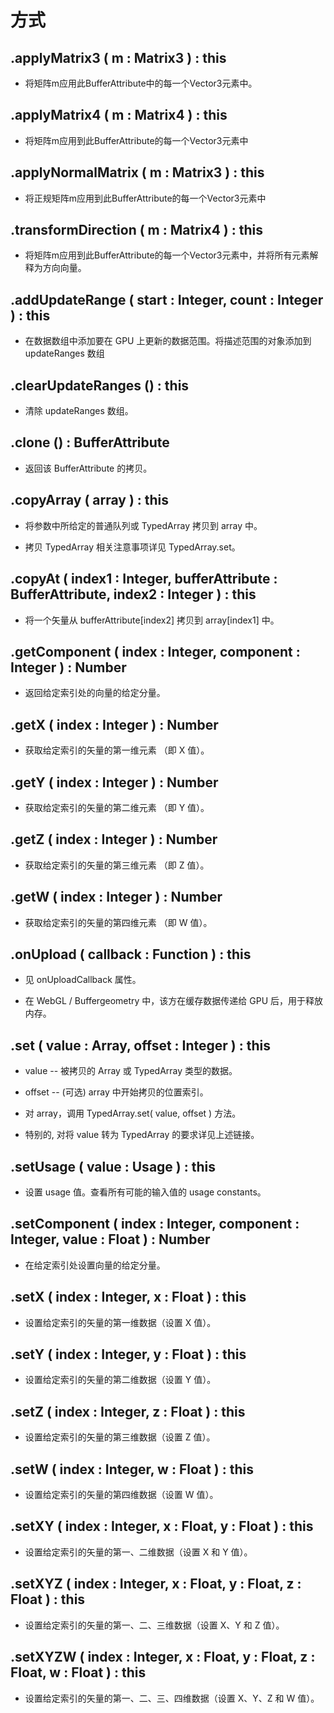 # 方式


## .applyMatrix3 ( m : Matrix3 ) : this

+ 将矩阵m应用此BufferAttribute中的每一个Vector3元素中。

## .applyMatrix4 ( m : Matrix4 ) : this

+ 将矩阵m应用到此BufferAttribute的每一个Vector3元素中

## .applyNormalMatrix ( m : Matrix3 ) : this

+ 将正规矩阵m应用到此BufferAttribute的每一个Vector3元素中

## .transformDirection ( m : Matrix4 ) : this

+ 将矩阵m应用到此BufferAttribute的每一个Vector3元素中，并将所有元素解释为方向向量。

## .addUpdateRange ( start : Integer, count : Integer ) : this

+ 在数据数组中添加要在 GPU 上更新的数据范围。将描述范围的对象添加到 updateRanges 数组

## .clearUpdateRanges () : this

+ 清除 updateRanges 数组。

## .clone () : BufferAttribute

+ 返回该 BufferAttribute 的拷贝。

## .copyArray ( array ) : this

+ 将参数中所给定的普通队列或 TypedArray 拷贝到 array 中。

+ 拷贝 TypedArray 相关注意事项详见 TypedArray.set。

## .copyAt ( index1 : Integer, bufferAttribute : BufferAttribute, index2 : Integer ) : this

+ 将一个矢量从 bufferAttribute[index2] 拷贝到 array[index1] 中。

## .getComponent ( index : Integer, component : Integer ) : Number

+ 返回给定索引处的向量的给定分量。

## .getX ( index : Integer ) : Number

+ 获取给定索引的矢量的第一维元素 （即 X 值）。

## .getY ( index : Integer ) : Number

+ 获取给定索引的矢量的第二维元素 （即 Y 值）。

## .getZ ( index : Integer ) : Number

+ 获取给定索引的矢量的第三维元素 （即 Z 值）。

## .getW ( index : Integer ) : Number

+ 获取给定索引的矢量的第四维元素 （即 W 值）。

## .onUpload ( callback : Function ) : this

+ 见 onUploadCallback 属性。

+ 在 WebGL / Buffergeometry 中，该方在缓存数据传递给 GPU 后，用于释放内存。

## .set ( value : Array, offset : Integer ) : this

+ value -- 被拷贝的 Array 或 TypedArray 类型的数据。
+ offset -- (可选) array 中开始拷贝的位置索引。

+ 对 array，调用 TypedArray.set( value, offset ) 方法。

+ 特别的, 对将 value 转为 TypedArray 的要求详见上述链接。

## .setUsage ( value : Usage ) : this

+ 设置 usage 值。查看所有可能的输入值的 usage constants。

## .setComponent ( index : Integer, component : Integer, value : Float ) : Number

+ 在给定索引处设置向量的给定分量。

## .setX ( index : Integer, x : Float ) : this

+ 设置给定索引的矢量的第一维数据（设置 X 值）。

## .setY ( index : Integer, y : Float ) : this

+ 设置给定索引的矢量的第二维数据（设置 Y 值）。

## .setZ ( index : Integer, z : Float ) : this

+ 设置给定索引的矢量的第三维数据（设置 Z 值）。

## .setW ( index : Integer, w : Float ) : this

+ 设置给定索引的矢量的第四维数据（设置 W 值）。

## .setXY ( index : Integer, x : Float, y : Float ) : this

+ 设置给定索引的矢量的第一、二维数据（设置 X 和 Y 值）。

## .setXYZ ( index : Integer, x : Float, y : Float, z : Float ) : this

+ 设置给定索引的矢量的第一、二、三维数据（设置 X、Y 和 Z 值）。

## .setXYZW ( index : Integer, x : Float, y : Float, z : Float, w : Float ) : this

+ 设置给定索引的矢量的第一、二、三、四维数据（设置 X、Y、Z 和 W 值）。
